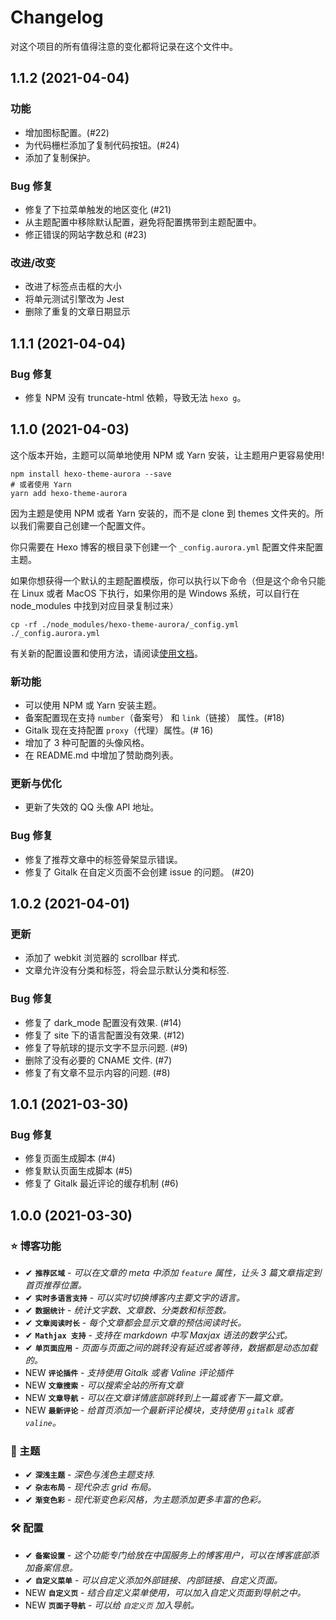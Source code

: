 # Changelog

对这个项目的所有值得注意的变化都将记录在这个文件中。

## 1.1.2 (2021-04-04)

### 功能

- 增加图标配置。(#22)
- 为代码栅栏添加了复制代码按钮。(#24)
- 添加了复制保护。

### Bug 修复

- 修复了下拉菜单触发的地区变化 (#21)
- 从主题配置中移除默认配置，避免将配置携带到主题配置中。
- 修正错误的网站字数总和 (#23)

### 改进/改变

- 改进了标签点击框的大小
- 将单元测试引擎改为 Jest
- 删除了重复的文章日期显示

## 1.1.1 (2021-04-04)

### Bug 修复

- 修复 NPM 没有 truncate-html 依赖，导致无法 `hexo g`。

## 1.1.0 (2021-04-03)

这个版本开始，主题可以简单地使用 NPM 或 Yarn 安装，让主题用户更容易使用!

```shell
npm install hexo-theme-aurora --save
# 或者使用 Yarn
yarn add hexo-theme-aurora
```

因为主题是使用 NPM 或者 Yarn 安装的，而不是 clone 到 themes 文件夹的。所以我们需要自己创建一个配置文件。

你只需要在 Hexo 博客的根目录下创建一个 `_config.aurora.yml` 配置文件来配置主题。

如果你想获得一个默认的主题配置模版，你可以执行以下命令（但是这个命令只能在 Linux 或者 MacOS 下执行，如果你用的是 Windows 系统，可以自行在 node_modules 中找到对应目录复制过来）

```shell
cp -rf ./node_modules/hexo-theme-aurora/_config.yml ./_config.aurora.yml
```

有关新的配置设置和使用方法，请阅读[使用文档](https://aurora.tridiamond.tech/zh)。

### 新功能

- 可以使用 NPM 或 Yarn 安装主题。
- 备案配置现在支持 `number`（备案号） 和 `link`（链接） 属性。(#18)
- Gitalk 现在支持配置 `proxy`（代理）属性。(# 16)
- 增加了 3 种可配置的头像风格。
- 在 README.md 中增加了赞助商列表。

### 更新与优化

- 更新了失效的 QQ 头像 API 地址。

### Bug 修复

- 修复了推荐文章中的标签骨架显示错误。
- 修复了 Gitalk 在自定义页面不会创建 issue 的问题。 (#20)

## 1.0.2 (2021-04-01)

### 更新

- 添加了 webkit 浏览器的 scrollbar 样式.
- 文章允许没有分类和标签，将会显示默认分类和标签.

### Bug 修复

- 修复了 dark_mode 配置没有效果. (#14)
- 修复了 site 下的语言配置没有效果. (#12)
- 修复了导航球的提示文字不显示问题. (#9)
- 删除了没有必要的 CNAME 文件. (#7)
- 修复了有文章不显示内容的问题. (#8)

## 1.0.1 (2021-03-30)

### Bug 修复

- 修复页面生成脚本 (#4)
- 修复默认页面生成脚本 (#5)
- 修复了 Gitalk 最近评论的缓存机制 (#6)

## 1.0.0 (2021-03-30)

### ⭐️ 博客功能

- <span class="tag done-tag">✔</span> **`推荐区域`** - _可以在文章的 meta 中添加 `feature` 属性，让头 3 篇文章指定到首页推荐位置。_
- <span class="tag done-tag">✔</span> **`实时多语言支持`** - _可以实时切换博客内主要文字的语言。_
- <span class="tag done-tag">✔</span> **`数据统计`** - _统计文字数、文章数、分类数和标签数。_
- <span class="tag done-tag">✔</span> **`文章阅读时长`** - _每个文章都会显示文章的预估阅读时长。_
- <span class="tag done-tag">✔</span> **`Mathjax 支持`** - _支持在 markdown 中写 Maxjax 语法的数学公式。_
- <span class="tag done-tag">✔</span> **`单页面应用`** - _页面与页面之间的跳转没有延迟或者等待，数据都是动态加载的。_
- <span class="tag new-tag">NEW</span> **`评论插件`** - _支持使用 Gitalk 或者 Valine 评论插件_
- <span class="tag new-tag">NEW</span> **`文章搜索`** - _可以搜索全站的所有文章_
- <span class="tag new-tag">NEW</span> **`文章导航`** - _可以在文章详情底部跳转到上一篇或者下一篇文章。_
- <span class="tag new-tag">NEW</span> **`最新评论`** - _给首页添加一个最新评论模块，支持使用 `gitalk` 或者 `valine`。_

### 🎨 主题

- <span class="tag done-tag">✔</span> **`深浅主题`** - _深色与浅色主题支持._
- <span class="tag done-tag">✔</span> **`杂志布局`** - _现代杂志 grid 布局。_
- <span class="tag done-tag">✔</span> **`渐变色彩`** - _现代渐变色彩风格，为主题添加更多丰富的色彩。_

### 🛠 配置

- <span class="tag done-tag">✔</span> **`备案设置`** - _这个功能专门给放在中国服务上的博客用户，可以在博客底部添加备案信息。_
- <span class="tag done-tag">✔</span> **`自定义菜单`** - _可以自定义添加外部链接、内部链接、自定义页面。_
- <span class="tag new-tag">NEW</span> **`自定义页`** - _结合自定义菜单使用，可以加入自定义页面到导航之中。_
- <span class="tag new-tag">NEW</span> **`页面子导航`** - _可以给 `自定义页` 加入导航。_
